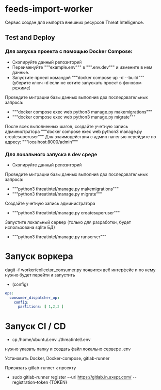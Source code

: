 # feeds-import-worker

Сервис создан для импорта внешних ресурсов Threat Intelligence.

## Test and Deploy

### Для запуска проекта с помощью Docker Compose:

- Скопируйте данный репозиторий
- Переименуйте """example.env""" в """.env.dev""" и измените в нем данные.
- Запустите проект командой """docker compose up -d --build""" (уберите ключ -d если не хотите запускать проект в
  фоновом режиме)

Проведите миграции базы данных выполнив два последовательных запроса:

- """docker compose exec web python3 manage.py makemigrations"""
- """docker compose exec web python3 manage.py migrate"""

После всех выполненных шагов, создайте учетную запись администратора
"""docker compose exec web python3 manage.py createsuperuser"""
Для взаимодействия с админ панелью перейдите по адресу: """localhost:8000/admin"""

### Для локального запуска в dev среде

- Скопируйте данный репозиторий

Проведите миграции базы данных выполнив два последовательных запроса:

- """python3 threatintel/manage.py makemigrations"""
- """python3 threatintel/manage.py migrate"""

Создайте учетную запись администратора

- """python3 threatintel/manage.py createsuperuser"""

Запустите локальный сервер (только для разработки, будет использована sqlite БД)

- """python3 threatintel/manage.py runserver"""

# Запуск воркера

dagit -f worker/collector_consumer.py появится веб интерфейс и по нему нужно будет перейти и запустить

* (config)

```yaml
ops:
  consumer_dispatcher_op:
    config:
      partitions: [ 1,2,3 ]
```

# Запуск CI / CD

- cp /home/ubuntu/.env ./threatintel/.env

нужно указать папку и создать файл локально сервере .env

Установить Docker, Docker-compose, gitlab-runner

Привязать gitlab-runner к проекту

- sudo gitlab-runner register --url https://gitlab.in.axept.com/ --registration-token {TOKEN}